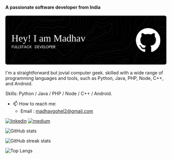 #### A passionate software developer from India
![A passionate software developer from India](https://raw.githubusercontent.com/Madhav-Gohel/Madhav-Gohel/main/github-header-image.png)

I'm a straightforward but jovial computer geek. skilled with a wide range of programming languages and tools, such as Python, Java, PHP, Node, C++, and Android.

Skills: Python / Java / PHP / Node / C++ / Android.

- 📫 How to reach me:
  - Email : madhavgohel2@gmail.com 


[<img src='https://cdn3.iconfinder.com/data/icons/2018-social-media-black-and-white-logos/1000/2018_social_media_popular_app_logo_linkedin-512.png' alt='linkedin' height='40'>](https://www.linkedin.com/in/madhav-gohel/)  [<img src='https://uxwing.com/wp-content/themes/uxwing/download/brands-and-social-media/medium-round-icon.png' alt='medium' height='40'>](https://madhavgohel.medium.com/)  


![GitHub stats](https://github-readme-stats.vercel.app/api?username=Madhav-Gohel&show_icons=true&theme=dark&hide_border=true)

![GitHub streak stats](https://streak-stats.demolab.com/?user=Madhav-Gohel&theme=dark&hide_border=true)

![Top Langs](https://github-readme-stats.vercel.app/api/top-langs/?username=Madhav-Gohel&layout=pie&theme=dark&hide_border=true)
